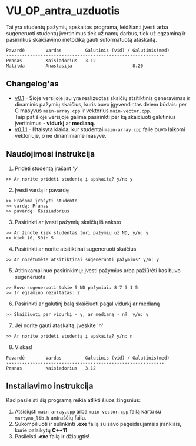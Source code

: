 # VU_OP_antra_uzduotis
Tai yra studentų pažymių apskaitos programa, leidžianti įvesti arba sugeneruoti studentų įvertinimus tiek už namų darbus, tiek už egzaminą ir pasirinkus skaičiavimo metodiką gauti suformatuotą ataskaitą.

```shell
Pavardė        Vardas         Galutinis (vid) / Galutinis(med)
------------------------------------------------------------
Pranas         Kaisiadorius   3.12           
Matilda        Anastasija                       8.20
```

## Changelog'as
* [v0.1](https://github.com/Miautawn/VU_OP_Uzduotis2/releases/tag/v0.1) - Šioje versijoje jau yra realizuotas skaičių atsitiktinis generavimas ir dinaminis pažymių skaičius, kuris buvo 
įgyvendintas dviem būdais: per C masyvus `main-array.cpp` ir vektorius `main-vector.cpp`.  
Taip pat šioje versijoje galima pasirinkti per ką skaičiuoti galutinius įvertinimus - **vidurkį** ar **medianą**.
* [v0.1.1](https://github.com/Miautawn/VU_OP_Uzduotis2/releases/tag/0.1.1) - Ištaisyta klaida, kur studentai `main-array.cpp` faile buvo laikomi vektoriuje, o ne dinaminiame masyve.

## Naudojimosi instrukcija
1. Pridėti studentą įrašant '*y*'  
```shell
>> Ar norite pridėti studentą į apskaitą? y/n: y
```
2. Įvesti vardą ir pavardę  
```shell
>> Prašoma įrašyti studento
>> vardą: Pranas
>> pavardę: Kaisiadorius
```
3. Pasirinkti ar įvesti pažymių skaičių iš anksto 
```shell
>> Ar žinote kiek studentas turi pažymių už ND, y/n: y
>> Kiek (0, 50): 5
```
4. Pasirinkti ar norite atsitiktinai sugeneruoti skaičius
```shell
>> Ar norėtumėte atsitiktinai sugeneruoti pažymius? y/n: y
```
5. Atitinkamai nuo pasirinkimų: įvesti pažymius arba pažiūrėti kas buvo sugeneruota
```shell
>> Buvo sugeneruoti tokie 5 ND pažymiai: 8 7 3 1 5 
>> Ir egzamino rezultatas: 2
```
6. Pasirinkti ar galutinį balą skaičiuoti pagal vidurkį ar medianą
```shell
>> Skaičiuoti per vidurkį - y, ar medianą - n?  y/n: y
```
7. Jei norite gauti ataskaitą, įveskite '*n*'
```shell
>> Ar norite pridėti studentą į apskaitą? y/n: n
```
8. Viskas!
```shell
Pavardė        Vardas         Galutinis (vid) / Galutinis(med)
------------------------------------------------------------
Pranas         Kaisiadorius   3.12           
```

## Instaliavimo instrukcija
Kad pasileisti šią programą reikia atlikti šiuos žingsnius:
1. Atsisiųsti `main-array.cpp` arba `main-vector.cpp` failą kartu su `martyno_lib.h` antraščių failu.
2. Sukompiliuoti ir sulinkinti **.exe** failą su savo pageidaujamais įrankiais, kurie palaikytų **C++11**
3. Pasileisti **.exe** failą ir džiaugtis!
